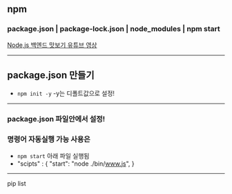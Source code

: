 ## npm
### package.json | package-lock.json | node_modules | npm start
[Node,js 백엔드 맛보기 유튜브 영상](https://www.youtube.com/watch?v=Jy9quSZbVTc)

___
## package.json 만들기
- `npm init -y`  -y는 디폴트값으로 설정!
___
### package.json 파일안에서 설정! 

### 명령어 자동실행 가능 사용은
- `npm start` 아래 파일 실행됨
- "scipts" : {
  "start": "node ./bin/www.js",
}
___


pip list
